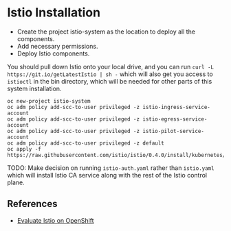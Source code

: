 
Istio Installation
==================

* Create the project istio-system as the location to deploy all the components.
* Add necessary permissions.
* Deploy Istio components.

You should pull down Istio onto your local drive, and you can run `curl -L https://git.io/getLatestIstio | sh -` which will also get you access to `istioctl` in the bin directory, which will be needed for other parts of this system installation.

```
oc new-project istio-system
oc adm policy add-scc-to-user privileged -z istio-ingress-service-account
oc adm policy add-scc-to-user privileged -z istio-egress-service-account
oc adm policy add-scc-to-user privileged -z istio-pilot-service-account
oc adm policy add-scc-to-user privileged -z default
oc apply -f https://raw.githubusercontent.com/istio/istio/0.4.0/install/kubernetes/istio.yaml
```

TODO: Make decision on running `istio-auth.yaml` rather than `istio.yaml` which will install Istio CA service along with the rest of the Istio control plane.


References
----------

* [Evaluate Istio on OpenShift](https://blog.openshift.com/evaluate-istio-openshift/)

